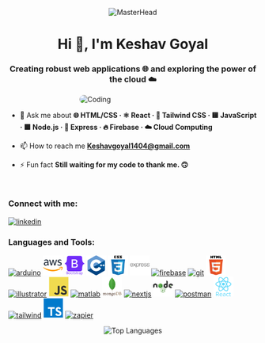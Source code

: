 <!-- 🖼️ Banner -->
<p align="center">
  <img src="https://media-hosting.imagekit.io/a195cf92b45c409e/github-header-image.png?Expires=1838647430&Key-Pair-Id=K2ZIVPTIP2VGHC&Signature=hSE5-OLVYw3gmg8tpqIKxoZPxnyCVxjWa5LYkZwv4Cr~vnOf8YeEnTvud0Wp0HUEMPREBLnEQpfBQbLqSA0oohHJwdP8HscfTbnrJl-P1VsWRa-8XPv31thsY4Mx9~JkP3kD3tnottFRFGdFEC9y8hiSuHKC-U4U2C7REpnoO1cC1VTWiCLBYAdKhWddkld4rQKa5WQt~TmwPXoPcaKVhJZFUnNsquyHD2ptI9QLlaHHH~oTDmIbfQ~wXpsWmixnDfPB1MNrXMEnzPPInAhpkAhs2eybUiWX~6ko-mTet-gkN2RByU5RAYB8pWsNK-YG6aDGq1TfwgbvdMjd1xfQHw__" alt="MasterHead" />
</p>

<!-- 👋 Intro with spacing -->
<h1 align="center">Hi 👋, I'm Keshav Goyal</h1>
<h3 align="center">Creating robust web applications 🌐 and exploring the power of the cloud ☁️</h3>

<!-- Left-aligned content and right image with padding -->
<p align="left">
  <img align="right" alt="Coding" width="360" style="margin-left: 30px; border-radius: 10px;" src="https://media.tenor.com/2uyENRmiUt0AAAAC/coding.gif">

  <br/>

  - 💬 Ask me about **🌐 HTML/CSS · ⚛️ React · 🎨 Tailwind CSS · 🟨 JavaScript · 🟩 Node.js · 🚀 Express · 🔥 Firebase · ☁️ Cloud Computing**

  - 📫 How to reach me **[Keshavgoyal1404@gmail.com](mailto:Keshavgoyal1404@gmail.com)**

  - ⚡ Fun fact **Still waiting for my code to thank me. 🙃**
</p>

<br/>

<!-- 🤝 Connect with me -->
<h3 align="left">Connect with me:</h3>
<p align="left">
  <a href="https://linkedin.com/in/keshavgoyal14" target="blank">
    <img align="center" src="https://raw.githubusercontent.com/rahuldkjain/github-profile-readme-generator/master/src/images/icons/Social/linked-in-alt.svg" alt="linkedin" height="30" width="40" />
  </a>
</p>

<!-- 🛠️ Languages and Tools -->
<h3 align="left">Languages and Tools:</h3>
<p align="left">
  <a href="https://www.arduino.cc/" target="_blank"><img src="https://cdn.worldvectorlogo.com/logos/arduino-1.svg" alt="arduino" width="40" height="40"/></a>
  <a href="https://aws.amazon.com" target="_blank"><img src="https://raw.githubusercontent.com/devicons/devicon/master/icons/amazonwebservices/amazonwebservices-original-wordmark.svg" alt="aws" width="40" height="40"/></a>
  <a href="https://getbootstrap.com" target="_blank"><img src="https://raw.githubusercontent.com/devicons/devicon/master/icons/bootstrap/bootstrap-plain-wordmark.svg" alt="bootstrap" width="40" height="40"/></a>
  <a href="https://www.w3schools.com/cpp/" target="_blank"><img src="https://raw.githubusercontent.com/devicons/devicon/master/icons/cplusplus/cplusplus-original.svg" alt="cplusplus" width="40" height="40"/></a>
  <a href="https://www.w3schools.com/css/" target="_blank"><img src="https://raw.githubusercontent.com/devicons/devicon/master/icons/css3/css3-original-wordmark.svg" alt="css3" width="40" height="40"/></a>
  <a href="https://expressjs.com" target="_blank"><img src="https://raw.githubusercontent.com/devicons/devicon/master/icons/express/express-original-wordmark.svg" alt="express" width="40" height="40"/></a>
  <a href="https://firebase.google.com/" target="_blank"><img src="https://www.vectorlogo.zone/logos/firebase/firebase-icon.svg" alt="firebase" width="40" height="40"/></a>
  <a href="https://git-scm.com/" target="_blank"><img src="https://www.vectorlogo.zone/logos/git-scm/git-scm-icon.svg" alt="git" width="40" height="40"/></a>
  <a href="https://www.w3.org/html/" target="_blank"><img src="https://raw.githubusercontent.com/devicons/devicon/master/icons/html5/html5-original-wordmark.svg" alt="html5" width="40" height="40"/></a>
  <a href="https://www.adobe.com/in/products/illustrator.html" target="_blank"><img src="https://www.vectorlogo.zone/logos/adobe_illustrator/adobe_illustrator-icon.svg" alt="illustrator" width="40" height="40"/></a>
  <a href="https://developer.mozilla.org/en-US/docs/Web/JavaScript" target="_blank"><img src="https://raw.githubusercontent.com/devicons/devicon/master/icons/javascript/javascript-original.svg" alt="javascript" width="40" height="40"/></a>
  <a href="https://www.mathworks.com/" target="_blank"><img src="https://upload.wikimedia.org/wikipedia/commons/2/21/Matlab_Logo.png" alt="matlab" width="40" height="40"/></a>
  <a href="https://www.mongodb.com/" target="_blank"><img src="https://raw.githubusercontent.com/devicons/devicon/master/icons/mongodb/mongodb-original-wordmark.svg" alt="mongodb" width="40" height="40"/></a>
  <a href="https://nextjs.org/" target="_blank"><img src="https://cdn.worldvectorlogo.com/logos/nextjs-2.svg" alt="nextjs" width="40" height="40"/></a>
  <a href="https://nodejs.org" target="_blank"><img src="https://raw.githubusercontent.com/devicons/devicon/master/icons/nodejs/nodejs-original-wordmark.svg" alt="nodejs" width="40" height="40"/></a>
  <a href="https://postman.com" target="_blank"><img src="https://www.vectorlogo.zone/logos/getpostman/getpostman-icon.svg" alt="postman" width="40" height="40"/></a>
  <a href="https://reactjs.org/" target="_blank"><img src="https://raw.githubusercontent.com/devicons/devicon/master/icons/react/react-original-wordmark.svg" alt="react" width="40" height="40"/></a>
  <a href="https://tailwindcss.com/" target="_blank"><img src="https://www.vectorlogo.zone/logos/tailwindcss/tailwindcss-icon.svg" alt="tailwind" width="40" height="40"/></a>
  <a href="https://www.typescriptlang.org/" target="_blank"><img src="https://raw.githubusercontent.com/devicons/devicon/master/icons/typescript/typescript-original.svg" alt="typescript" width="40" height="40"/></a>
  <a href="https://zapier.com" target="_blank"><img src="https://www.vectorlogo.zone/logos/zapier/zapier-icon.svg" alt="zapier" width="40" height="40"/></a>
</p>

<!-- 📊 GitHub Stats -->
<p align="center">
  <img src="https://github-readme-stats.vercel.app/api/top-langs?username=keshavgoyal14&show_icons=true&locale=en&layout=compact" alt="Top Languages" />
</p>
